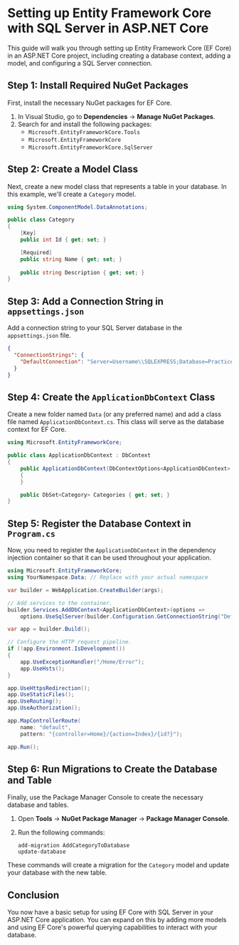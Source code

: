 # Setting up Entity Framework Core with SQL Server in ASP.NET Core

This guide will walk you through setting up Entity Framework Core (EF Core) in an ASP.NET Core project, including creating a database context, adding a model, and configuring a SQL Server connection.

## Step 1: Install Required NuGet Packages

First, install the necessary NuGet packages for EF Core.

1. In Visual Studio, go to **Dependencies** -> **Manage NuGet Packages**.
2. Search for and install the following packages:
   - `Microsoft.EntityFrameworkCore.Tools`
   - `Microsoft.EntityFrameworkCore`
   - `Microsoft.EntityFrameworkCore.SqlServer`

## Step 2: Create a Model Class

Next, create a new model class that represents a table in your database. In this example, we'll create a `Category` model.

```csharp
using System.ComponentModel.DataAnnotations;

public class Category
{
    [Key]
    public int Id { get; set; }

    [Required]
    public string Name { get; set; }
    
    public string Description { get; set; }
}
```

## Step 3: Add a Connection String in `appsettings.json`

Add a connection string to your SQL Server database in the `appsettings.json` file.

```json
{
  "ConnectionStrings": {
    "DefaultConnection": "Server=Username\\SQLEXPRESS;Database=PracticeWeb;Trusted_Connection=True;TrustServerCertificate=True"
  }
}
```

## Step 4: Create the `ApplicationDbContext` Class

Create a new folder named `Data` (or any preferred name) and add a class file named `ApplicationDbContext.cs`. This class will serve as the database context for EF Core.

```csharp
using Microsoft.EntityFrameworkCore;

public class ApplicationDbContext : DbContext
{
    public ApplicationDbContext(DbContextOptions<ApplicationDbContext> options) : base(options)
    {
    }

    public DbSet<Category> Categories { get; set; }
}
```

## Step 5: Register the Database Context in `Program.cs`

Now, you need to register the `ApplicationDbContext` in the dependency injection container so that it can be used throughout your application.

```csharp
using Microsoft.EntityFrameworkCore;
using YourNamespace.Data; // Replace with your actual namespace

var builder = WebApplication.CreateBuilder(args);

// Add services to the container.
builder.Services.AddDbContext<ApplicationDbContext>(options =>
    options.UseSqlServer(builder.Configuration.GetConnectionString("DefaultConnection")));

var app = builder.Build();

// Configure the HTTP request pipeline.
if (!app.Environment.IsDevelopment())
{
    app.UseExceptionHandler("/Home/Error");
    app.UseHsts();
}

app.UseHttpsRedirection();
app.UseStaticFiles();
app.UseRouting();
app.UseAuthorization();

app.MapControllerRoute(
    name: "default",
    pattern: "{controller=Home}/{action=Index}/{id?}");

app.Run();
```

## Step 6: Run Migrations to Create the Database and Table

Finally, use the Package Manager Console to create the necessary database and tables.

1. Open **Tools** -> **NuGet Package Manager** -> **Package Manager Console**.
2. Run the following commands:

   ```shell
   add-migration AddCategoryToDatabase
   update-database
   ```

These commands will create a migration for the `Category` model and update your database with the new table.

## Conclusion

You now have a basic setup for using EF Core with SQL Server in your ASP.NET Core application. You can expand on this by adding more models and using EF Core's powerful querying capabilities to interact with your database.
```